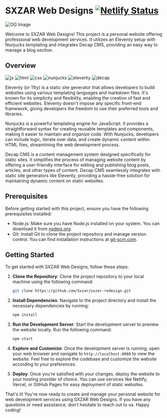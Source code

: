 # SXZAR Web Designs [![Netlify Status](https://api.netlify.com/api/v1/badges/59e3e020-ce17-4aec-a599-97111a56dac0/deploy-status)](https://app.netlify.com/sites/sxzarr/deploys)



![OG Image](https://sxzar.com/assets/images/og-image.jpg)

Welcome to SXZAR Web Designs! This project is a personal website offering professional web development services. It utilizes an Eleventy setup with Nunjucks templating and integrates Decap CMS, providing an easy way to manage a blog section.

## Overview
![js](https://img.shields.io/badge/JavaScript-323330?style=for-the-badge&logo=javascript&logoColor=F7DF1E)
![html](https://img.shields.io/badge/HTML5-E34F26?style=for-the-badge&logo=html5&logoColor=white)
![css](https://img.shields.io/badge/CSS3-1572B6?style=for-the-badge&logo=css3&logoColor=white)
![nunjucks](https://img.shields.io/badge/Nunjucks-1C4913?style=for-the-badge&logo=nunjucks&logoColor=white)
![eleventy](https://img.shields.io/badge/Eleventy-000000?style=for-the-badge&logo=eleventy&logoColor=white)
![decap](https://img.shields.io/badge/Decap-FF6F61?style=for-the-badge&logo=decap&logoColor=white)



Eleventy (or 11ty) is a static site generator that allows developers to build websites using various templating languages and markdown files. It's known for its simplicity and flexibility, enabling the creation of fast and efficient websites. Eleventy doesn't impose any specific front-end framework, giving developers the freedom to use their preferred tools and libraries.

Nunjucks is a powerful templating engine for JavaScript. It provides a straightforward syntax for creating reusable templates and components, making it easier to maintain and organize code. With Nunjucks, developers can include logic, iterate over data, and create dynamic content within HTML files, streamlining the web development process.

Decap CMS is a content management system designed specifically for static sites. It simplifies the process of managing website content by offering a user-friendly interface for editing and publishing blog posts, articles, and other types of content. Decap CMS seamlessly integrates with static site generators like Eleventy, providing a hassle-free solution for maintaining dynamic content on static websites.

## Prerequisites

Before getting started with this project, ensure you have the following prerequisites installed:

- Node.js: Make sure you have Node.js installed on your system. You can download it from [nodejs.org](https://nodejs.org/).
- Git: Install Git to clone the project repository and manage version control. You can find installation instructions at [git-scm.com](https://git-scm.com/).

## Getting Started

To get started with SXZAR Web Designs, follow these steps:

1. **Clone the Repository**: Clone the project repository to your local machine using the following command:

    ```bash
    git clone https://github.com/Sxzar/sxzar-redesign.git
    ```

2. **Install Dependencies**: Navigate to the project directory and install the necessary dependencies by running:

    ```bash
    npm install
    ```

3. **Run the Development Server**: Start the development server to preview the website locally. Run the following command:

    ```bash
    npm start
    ```

4. **Explore and Customize**: Once the development server is running, open your web browser and navigate to `http://localhost:8080` to view the website. Feel free to explore the codebase and customize the website according to your preferences.

5. **Deploy**: Once you're satisfied with your changes, deploy the website to your hosting provider of choice. You can use services like Netlify, Vercel, or GitHub Pages for easy deployment of static websites.

That's it! You're now ready to create and manage your personal website for web development services using SXZAR Web Designs. If you have any questions or need assistance, don't hesitate to reach out to us. Happy coding!

